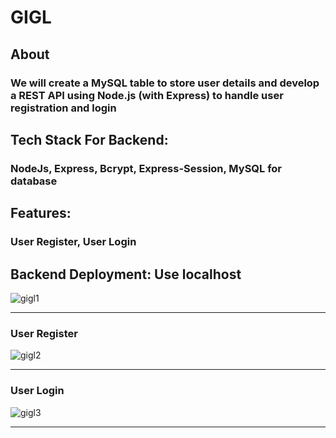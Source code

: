 <h1>GIGL</h1>

<h2>About</h2>

<h3> We will create a MySQL table to store user details and develop a REST API using Node.js (with Express) to handle user registration and login</h3>

<h2>Tech Stack For Backend:</h2> <h3>NodeJs, Express, Bcrypt, Express-Session, MySQL for database </h3>

<h2>Features:</h2> <h3>User Register, User Login</h3>

<h2>Backend Deployment: Use localhost </h2>


![gigl1](https://github.com/charchit07/gigl/assets/110049484/eca7241c-4b4d-48fb-b013-d1520f2dfe1a)

<hr>

 <h3> User Register </h3>


![gigl2](https://github.com/charchit07/gigl/assets/110049484/83253cfc-82a7-43c3-afbc-cb70d1975d33)

<hr>

<h3>User Login </h3>

![gigl3](https://github.com/charchit07/gigl/assets/110049484/765b3493-bd5e-4b5e-9ce2-770140580000)

<hr>
























